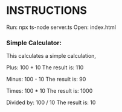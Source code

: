 # INSTRUCTIONS 

Run: npx ts-node server.ts
Open: index.html

### Simple Calculator:

This calculates a simple calculation, 

Plus:
100 + 10 
The result is: 110

Minus:
100 - 10
The result is: 90

Times:
100 * 10
The result is: 1000

Divided by:
100 / 10
The result is: 10
